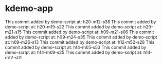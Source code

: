 # kdemo-app

This commit added by demo-script at:  h20-m12-s38
This commit added by demo-script at:  h20-m19-s22
This commit added by demo-script at:  h20-m21-s15
This commit added by demo-script at:  h09-m21-s06
This commit added by demo-script at:  h09-m24-s35
This commit added by demo-script at:  h09-m26-s13
This commit added by demo-script at:  h12-m52-s28
This commit added by demo-script at:  h14-m05-s53
This commit added by demo-script at:  h14-m09-s25
This commit added by demo-script at:  h14-m12-s01
